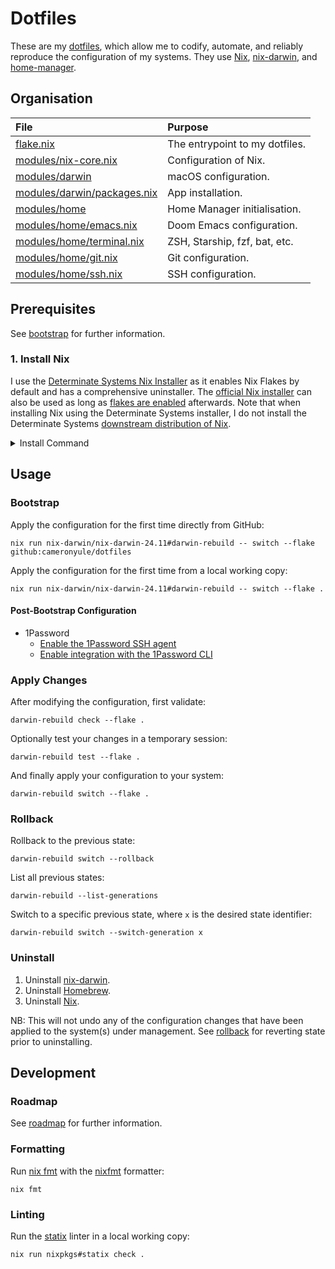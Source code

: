 # Dotfiles

These are my [dotfiles](https://dotfiles.github.io), which allow me to codify, automate, and reliably reproduce the configuration of my systems. They use [Nix](https://nixos.org), [nix-darwin](https://github.com/nix-darwin/nix-darwin), and [home-manager](https://github.com/nix-community/home-manager).

## Organisation

| File                                                       | Purpose                                     |
| :--------------------------------------------------------- | :------------------------------------------ |
| [flake.nix](flake.nix)                                     | The entrypoint to my dotfiles.              |
| [modules/nix-core.nix](modules/nix-core.nix)               | Configuration of Nix.                       |
| [modules/darwin](modules/darwin/default.nix)               | macOS configuration.                        |
| [modules/darwin/packages.nix](modules/darwin/packages.nix) | App installation.                           |
| [modules/home](modules/home/default.nix)                   | Home Manager initialisation.                |
| [modules/home/emacs.nix](modules/home/emacs.nix)           | Doom Emacs configuration.                   |
| [modules/home/terminal.nix](modules/home/terminal.nix)     | ZSH, Starship, fzf, bat, etc.               |
| [modules/home/git.nix](modules/home/git.nix)               | Git configuration.                          |
| [modules/home/ssh.nix](modules/home/ssh.nix)               | SSH configuration.                          |

## Prerequisites

See [bootstrap](docs/bootstrap.md) for further information.

### 1. Install Nix

I use the [Determinate Systems Nix Installer](https://github.com/DeterminateSystems/nix-installer?tab=readme-ov-file#installation) as it enables Nix Flakes by default and has a comprehensive uninstaller. The [official Nix installer](https://nixos.org/download/) can also be used as long as [flakes are enabled](https://nixos.wiki/wiki/Flakes#Other_Distros.2C_with_Home-Manager) afterwards. Note that when installing Nix using the Determinate Systems installer, I do not install the Determinate Systems [downstream distribution of Nix](https://docs.determinate.systems/determinate-nix/).

<details>
<summary>Install Command</summary>

```shell
curl --proto '=https' --tlsv1.2 -sSf -L https://install.determinate.systems/nix | sh -s -- install
```
</details>

## Usage

### Bootstrap

Apply the configuration for the first time directly from GitHub:

```shell
nix run nix-darwin/nix-darwin-24.11#darwin-rebuild -- switch --flake github:cameronyule/dotfiles
```

Apply the configuration for the first time from a local working copy:

```shell
nix run nix-darwin/nix-darwin-24.11#darwin-rebuild -- switch --flake .
```

#### Post-Bootstrap Configuration

* 1Password
  * [Enable the 1Password SSH agent](https://developer.1password.com/docs/ssh/get-started/#step-3-turn-on-the-1password-ssh-agent)
  * [Enable integration with the 1Password CLI](https://developer.1password.com/docs/cli/get-started#step-2-turn-on-the-1password-desktop-app-integration)

### Apply Changes

After modifying the configuration, first validate:

``` shell
darwin-rebuild check --flake .
```

Optionally test your changes in a temporary session:

``` shell
darwin-rebuild test --flake .
```

And finally apply your configuration to your system:

```shell
darwin-rebuild switch --flake .
```

### Rollback

Rollback to the previous state:

```shell
darwin-rebuild switch --rollback
```

List all previous states:

```shell
darwin-rebuild --list-generations
```

Switch to a specific previous state, where `x` is the desired state identifier:

``` shell
darwin-rebuild switch --switch-generation x
```

### Uninstall

1. Uninstall [nix-darwin](https://github.com/nix-darwin/nix-darwin?tab=readme-ov-file#uninstalling).
2. Uninstall [Homebrew](https://docs.brew.sh/FAQ#how-do-i-uninstall-homebrew).
3. Uninstall [Nix](https://github.com/DeterminateSystems/nix-installer?tab=readme-ov-file#uninstalling).

NB: This will not undo any of the configuration changes that have been applied to the system(s) under management. See [rollback](#rollback) for reverting state prior to uninstalling.

## Development

### Roadmap

See [roadmap](docs/roadmap.md) for further information.

### Formatting

Run [nix fmt](https://nix.dev/manual/nix/2.24/command-ref/new-cli/nix3-fmt) with the [nixfmt](https://github.com/NixOS/nixfmt) formatter:

``` shell
nix fmt
```

### Linting

Run the [statix](https://github.com/oppiliappan/statix) linter in a local working copy:

```shell
nix run nixpkgs#statix check .
```
